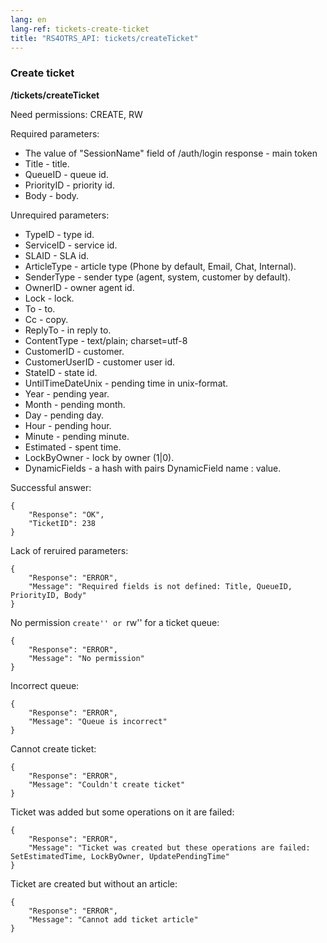 ```yaml
---
lang: en
lang-ref: tickets-create-ticket
title: "RS4OTRS_API: tickets/createTicket"
---
```


### Create ticket

**/tickets/createTicket**

Need permissions: CREATE, RW

Required parameters:

- The value of "SessionName" field of /auth/login response - main token
- Title - title.
- QueueID - queue id.
- PriorityID - priority id.
- Body - body.

Unrequired parameters:

- TypeID - type id.
- ServiceID - service id.
- SLAID - SLA id.
- ArticleType - article type (Phone by default, Email, Chat, Internal).
- SenderType - sender type (agent, system, customer by default).
- OwnerID - owner agent id.
- Lock - lock.
- To - to.
- Cc - copy.
- ReplyTo - in reply to.
- ContentType - text/plain; charset=utf-8
- CustomerID - customer.
- CustomerUserID - customer user id.
- StateID - state id.
- UntilTimeDateUnix - pending time in unix-format.
- Year - pending year.
- Month - pending month.
- Day - pending day.
- Hour - pending hour.
- Minute - pending minute.
- Estimated - spent time.
- LockByOwner - lock by owner (1\|0).
- DynamicFields - a hash with pairs DynamicField name : value.

Successful answer:

```
{
    "Response": "OK",
    "TicketID": 238
}
```

Lack of reruired parameters:

```
{
    "Response": "ERROR",
    "Message": "Required fields is not defined: Title, QueueID, PriorityID, Body"
}
```

No permission ``create'' or ``rw'' for a ticket queue:

```
{
    "Response": "ERROR",
    "Message": "No permission"
}
```

Incorrect queue:

```
{
    "Response": "ERROR",
    "Message": "Queue is incorrect"
}
```

Cannot create ticket:

```
{
    "Response": "ERROR",
    "Message": "Couldn't create ticket"
}
```

Ticket was added but some operations on it are failed:

```
{
    "Response": "ERROR",
    "Message": "Ticket was created but these operations are failed: SetEstimatedTime, LockByOwner, UpdatePendingTime"
}
```

Ticket are created but without an article:

```
{
    "Response": "ERROR",
    "Message": "Cannot add ticket article"
}
```
